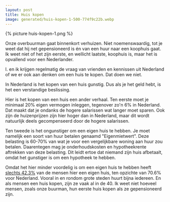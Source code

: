 ```yaml
---
layout: post
title: Huis kopen
image: generated/huis-kopen-1-500-774f9c22b.webp
---
```


{% picture huis-kopen-1.png %}

Onze overbuurman gaat binnenkort verhuizen. Niet noemenswaardig, tot je weet dat hij net gepensioneerd is én van een huur naar een koophuis gaat. Ik weet niet of het zijn eerste, en wellicht laatste, koophuis is, maar het is opvallend voor een Nederlander.

I. en ik krijgen regelmatig de vraag van vrienden en kennissen uit Nederland of we er ook aan denken om een huis te kopen. Dat doen we niet.

In Nederland is het kopen van een huis gunstig. Dus als je het geld hebt, is het een verstandige beslissing.

Hier is het kopen van een huis een ander verhaal. Ten eerste moet je minimaal 20% eigen vermogen inleggen, tegenover zo'n 6% in Nederland. Dat maakt dat je ondanks de hogere salarissen wat langer moet sparen. Ook zijn de huizenprijzen zijn hier hoger dan in Nederland, maar dit wordt natuurlijk deels gecompenseerd door de hogere salarissen.

Ten tweede is het ongunstiger om een eigen huis te hebben. Je moet namelijk een soort van huur betalen genaamd "Eigenmietwert". Deze belasting is 60-70% van wat je voor een vergelijkbare woning aan huur zou betalen. Daarentegen mag je onderhoudskosten en hypotheekrente aftrekken van deze belasting. Dit leidt ertoe dat niemand zijn huis afbetaalt, omdat het gunstiger is om een hypotheek te hebben.

Omdat het hier minder voordelig is om een eigen huis te hebben heeft [slechts 42.3%](https://www.statista.com/statistics/246355/home-ownership-rate-in-europe/) van de mensen hier een eigen huis, ten opzichte van 70.6% voor Nederland. Vooral in en rondom grote steden huurt bijna iedereen. En als mensen een huis kopen, zijn ze vaak al in de 40. Ik weet niet hoeveel mensen, zoals onze buurman, hun eerste huis kopen als ze gepensioneerd zijn.

